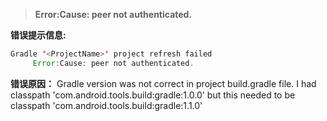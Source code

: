 > **Error:Cause: peer not authenticated.**

**错误提示信息:**
``` java
Gradle '<ProjectName>' project refresh failed
     Error:Cause: peer not authenticated.
```

**错误原因：** 
Gradle version was not correct in project build.gradle file.
I had classpath 'com.android.tools.build:gradle:1.0.0'
but this needed to be classpath 'com.android.tools.build:gradle:1.1.0'
